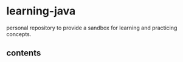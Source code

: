 # learning-java

personal repository to provide a sandbox for learning and practicing concepts.

## contents
